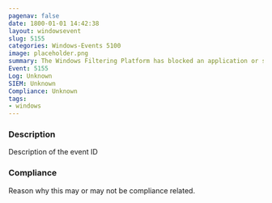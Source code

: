 ```yaml
---
pagenav: false
date: 1800-01-01 14:42:38
layout: windowsevent
slug: 5155
categories: Windows-Events 5100
image: placeholder.png
summary: The Windows Filtering Platform has blocked an application or service from listening on a port for incoming connections
Event: 5155
Log: Unknown
SIEM: Unknown
Compliance: Unknown
tags:
- windows
---
```


### Description

Description of the event ID

### Compliance

Reason why this may or may not be compliance related.
